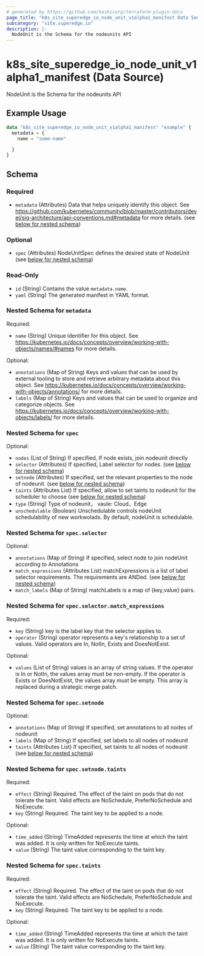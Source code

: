 ```yaml
---
# generated by https://github.com/hashicorp/terraform-plugin-docs
page_title: "k8s_site_superedge_io_node_unit_v1alpha1_manifest Data Source - terraform-provider-k8s"
subcategory: "site.superedge.io"
description: |-
  NodeUnit is the Schema for the nodeunits API
---
```


# k8s_site_superedge_io_node_unit_v1alpha1_manifest (Data Source)

NodeUnit is the Schema for the nodeunits API

## Example Usage

```terraform
data "k8s_site_superedge_io_node_unit_v1alpha1_manifest" "example" {
  metadata = {
    name = "some-name"

  }
}
```

<!-- schema generated by tfplugindocs -->
## Schema

### Required

- `metadata` (Attributes) Data that helps uniquely identify this object. See https://github.com/kubernetes/community/blob/master/contributors/devel/sig-architecture/api-conventions.md#metadata for more details. (see [below for nested schema](#nestedatt--metadata))

### Optional

- `spec` (Attributes) NodeUnitSpec defines the desired state of NodeUnit (see [below for nested schema](#nestedatt--spec))

### Read-Only

- `id` (String) Contains the value `metadata.name`.
- `yaml` (String) The generated manifest in YAML format.

<a id="nestedatt--metadata"></a>
### Nested Schema for `metadata`

Required:

- `name` (String) Unique identifier for this object. See https://kubernetes.io/docs/concepts/overview/working-with-objects/names/#names for more details.

Optional:

- `annotations` (Map of String) Keys and values that can be used by external tooling to store and retrieve arbitrary metadata about this object. See https://kubernetes.io/docs/concepts/overview/working-with-objects/annotations/ for more details.
- `labels` (Map of String) Keys and values that can be used to organize and categorize objects. See https://kubernetes.io/docs/concepts/overview/working-with-objects/labels/ for more details.


<a id="nestedatt--spec"></a>
### Nested Schema for `spec`

Optional:

- `nodes` (List of String) If specified, If node exists, join nodeunit directly
- `selector` (Attributes) If specified, Label selector for nodes. (see [below for nested schema](#nestedatt--spec--selector))
- `setnode` (Attributes) If specified, set the relevant properties to the node of nodeunit. (see [below for nested schema](#nestedatt--spec--setnode))
- `taints` (Attributes List) If specified, allow to set taints to nodeunit for the scheduler to choose (see [below for nested schema](#nestedatt--spec--taints))
- `type` (String) Type of nodeunit， vaule: Cloud、Edge
- `unschedulable` (Boolean) Unschedulable controls nodeUnit schedulability of new workwolads. By default, nodeUnit is schedulable.

<a id="nestedatt--spec--selector"></a>
### Nested Schema for `spec.selector`

Optional:

- `annotations` (Map of String) If specified, select node to join nodeUnit according to Annotations
- `match_expressions` (Attributes List) matchExpressions is a list of label selector requirements. The requirements are ANDed. (see [below for nested schema](#nestedatt--spec--selector--match_expressions))
- `match_labels` (Map of String) matchLabels is a map of {key,value} pairs.

<a id="nestedatt--spec--selector--match_expressions"></a>
### Nested Schema for `spec.selector.match_expressions`

Required:

- `key` (String) key is the label key that the selector applies to.
- `operator` (String) operator represents a key's relationship to a set of values. Valid operators are In, NotIn, Exists and DoesNotExist.

Optional:

- `values` (List of String) values is an array of string values. If the operator is In or NotIn, the values array must be non-empty. If the operator is Exists or DoesNotExist, the values array must be empty. This array is replaced during a strategic merge patch.



<a id="nestedatt--spec--setnode"></a>
### Nested Schema for `spec.setnode`

Optional:

- `annotations` (Map of String) If specified, set annotations to all nodes of nodeunit
- `labels` (Map of String) If specified, set labels to all nodes of nodeunit
- `taints` (Attributes List) If specified, set taints to all nodes of nodeunit (see [below for nested schema](#nestedatt--spec--setnode--taints))

<a id="nestedatt--spec--setnode--taints"></a>
### Nested Schema for `spec.setnode.taints`

Required:

- `effect` (String) Required. The effect of the taint on pods that do not tolerate the taint. Valid effects are NoSchedule, PreferNoSchedule and NoExecute.
- `key` (String) Required. The taint key to be applied to a node.

Optional:

- `time_added` (String) TimeAdded represents the time at which the taint was added. It is only written for NoExecute taints.
- `value` (String) The taint value corresponding to the taint key.



<a id="nestedatt--spec--taints"></a>
### Nested Schema for `spec.taints`

Required:

- `effect` (String) Required. The effect of the taint on pods that do not tolerate the taint. Valid effects are NoSchedule, PreferNoSchedule and NoExecute.
- `key` (String) Required. The taint key to be applied to a node.

Optional:

- `time_added` (String) TimeAdded represents the time at which the taint was added. It is only written for NoExecute taints.
- `value` (String) The taint value corresponding to the taint key.
